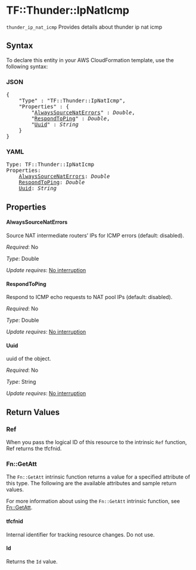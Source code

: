 # TF::Thunder::IpNatIcmp

`thunder_ip_nat_icmp` Provides details about thunder ip nat icmp

## Syntax

To declare this entity in your AWS CloudFormation template, use the following syntax:

### JSON

<pre>
{
    "Type" : "TF::Thunder::IpNatIcmp",
    "Properties" : {
        "<a href="#alwayssourcenaterrors" title="AlwaysSourceNatErrors">AlwaysSourceNatErrors</a>" : <i>Double</i>,
        "<a href="#respondtoping" title="RespondToPing">RespondToPing</a>" : <i>Double</i>,
        "<a href="#uuid" title="Uuid">Uuid</a>" : <i>String</i>
    }
}
</pre>

### YAML

<pre>
Type: TF::Thunder::IpNatIcmp
Properties:
    <a href="#alwayssourcenaterrors" title="AlwaysSourceNatErrors">AlwaysSourceNatErrors</a>: <i>Double</i>
    <a href="#respondtoping" title="RespondToPing">RespondToPing</a>: <i>Double</i>
    <a href="#uuid" title="Uuid">Uuid</a>: <i>String</i>
</pre>

## Properties

#### AlwaysSourceNatErrors

Source NAT intermediate routers’ IPs for ICMP errors (default: disabled).

_Required_: No

_Type_: Double

_Update requires_: [No interruption](https://docs.aws.amazon.com/AWSCloudFormation/latest/UserGuide/using-cfn-updating-stacks-update-behaviors.html#update-no-interrupt)

#### RespondToPing

Respond to ICMP echo requests to NAT pool IPs (default: disabled).

_Required_: No

_Type_: Double

_Update requires_: [No interruption](https://docs.aws.amazon.com/AWSCloudFormation/latest/UserGuide/using-cfn-updating-stacks-update-behaviors.html#update-no-interrupt)

#### Uuid

uuid of the object.

_Required_: No

_Type_: String

_Update requires_: [No interruption](https://docs.aws.amazon.com/AWSCloudFormation/latest/UserGuide/using-cfn-updating-stacks-update-behaviors.html#update-no-interrupt)

## Return Values

### Ref

When you pass the logical ID of this resource to the intrinsic `Ref` function, Ref returns the tfcfnid.

### Fn::GetAtt

The `Fn::GetAtt` intrinsic function returns a value for a specified attribute of this type. The following are the available attributes and sample return values.

For more information about using the `Fn::GetAtt` intrinsic function, see [Fn::GetAtt](https://docs.aws.amazon.com/AWSCloudFormation/latest/UserGuide/intrinsic-function-reference-getatt.html).

#### tfcfnid

Internal identifier for tracking resource changes. Do not use.

#### Id

Returns the <code>Id</code> value.

